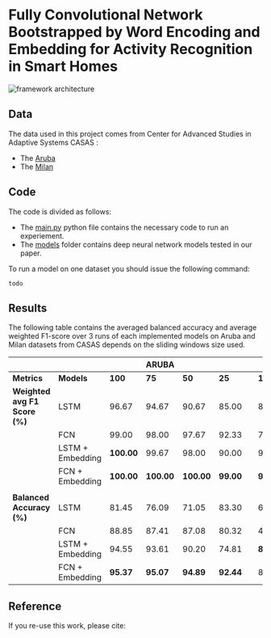 # Fully Convolutional Network Bootstrapped by Word Encoding and Embedding for Activity Recognition in Smart Homes

![framework architecture](https://github.com/dbouchabou/Fully-Convolutional-Network-Smart-Homes/master/png/fcn_framework.png)

## Data 
The data used in this project comes from Center for Advanced Studies in Adaptive Systems CASAS : 

* The [Aruba](http://casas.wsu.edu/datasets/aruba.zip)
* The [Milan](http://casas.wsu.edu/datasets/milan.zip)

## Code

The code is divided as follows: 
* The [main.py](https://github.com/dbouchabou/Fully-Convolutional-Network-Smart-Homes/master/main.py) python file contains the necessary code to run an experiement.
* The [models](https://github.com/dbouchabou/Fully-Convolutional-Network-Smart-Homes/master/models) folder contains deep neural network models tested in our paper.

To run a model on one dataset you should issue the following command: 
```
todo 
``` 

## Results

The following table contains the averaged balanced accuracy and average weighted F1-score over 3 runs of each implemented models on Aruba and Milan datasets from CASAS depends on the sliding windows size used.



|                             |                 |           |ARUBA     |          |          |   |           |MILAN     |          |          |
|-----------------------------|-----------------|-----------|----------|----------|----------|---|-----------|----------|----------|----------|
|**Metrics**                  |**Models**       |**100**    |**75**    |**50**    |**25**    |   |**100**    |**75**    |**50**    |**25**    |
|**Weighted avg F1 Score (%)**|LSTM             |96.67      |94.67     |90.67     |85.00     |   |84.00      |85.67     |75.33     |64.00     |
|                             |FCN              |99.00      |98.00     |97.67     |92.33     |   |77.33      |93.67     |88.33     |83.67     |
|                             |LSTM + Embedding |**100.00** |99.67     |98.00     |90.00     |   |98.00      |97.00     |93.00     |73.67     |
|                             |FCN + Embedding  |**100.00** |**100.00**|**100.00**|**99.00** |   |**99.00**  |**98.00** |**97.00** |**94.33** |
|                             |                 |           |          |          |          |   |           |          |          |          |
|**Balanced Accuracy (%)**    |LSTM             |81.45      |76.09     |71.05     |83.30     |   |62.15      |64.95     |55.70     |43.29     |
|                             |FCN              |88.85      |87.41     |87.08     |80.32     |   |42.24      |76.41     |71.82     |71.34     |
|                             |LSTM + Embedding |94.55      |93.61     |90.20     |74.81     |   |**88.52**  |**86.77** |82.05     |59.35     |
|                             |FCN + Embedding  |**95.37**  |**95.07** |**94.89** |**92.44** |   |84.23      |86.64     |**87.83** |**90.86** |

## Reference

If you re-use this work, please cite:

```
```
